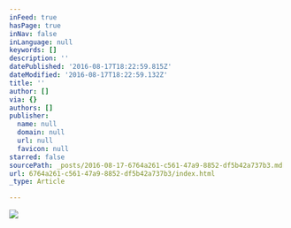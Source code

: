 ```yaml
---
inFeed: true
hasPage: true
inNav: false
inLanguage: null
keywords: []
description: ''
datePublished: '2016-08-17T18:22:59.815Z'
dateModified: '2016-08-17T18:22:59.132Z'
title: ''
author: []
via: {}
authors: []
publisher:
  name: null
  domain: null
  url: null
  favicon: null
starred: false
sourcePath: _posts/2016-08-17-6764a261-c561-47a9-8852-df5b42a737b3.md
url: 6764a261-c561-47a9-8852-df5b42a737b3/index.html
_type: Article

---
```

![](https://the-grid-user-content.s3-us-west-2.amazonaws.com/0b307916-8666-48ff-bad6-72ae6244cae2.jpg)